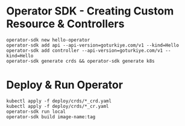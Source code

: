 # Operator SDK - Creating Custom Resource & Controllers

```
operator-sdk new hello-operator
operator-sdk add api --api-version=goturkiye.com/v1 --kind=Hello
operator-sdk add controller --api-version=goturkiye.com/v1 --kind=Hello
operator-sdk generate crds && operator-sdk generate k8s
```



# Deploy & Run Operator

```
kubectl apply -f deploy/crds/*_crd.yaml
kubectl apply -f deploy/crds/*_cr.yaml
operator-sdk run local
operator-sdk build image-name:tag
```
